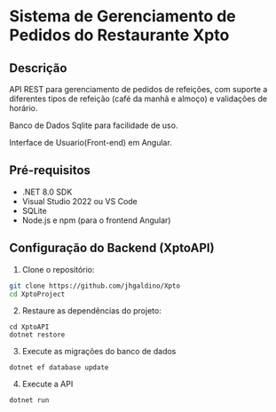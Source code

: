 #  Sistema de Gerenciamento de Pedidos do Restaurante Xpto

## Descrição
API REST para gerenciamento de pedidos de refeições, com suporte a diferentes tipos de refeição (café da manhã e almoço) e validações de horário.

Banco de Dados Sqlite para facilidade de uso.

Interface de Usuario(Front-end) em Angular.

## Pré-requisitos
- .NET 8.0 SDK
- Visual Studio 2022 ou VS Code
- SQLite
- Node.js e npm (para o frontend Angular)

## Configuração do Backend (XptoAPI)

1.  Clone o repositório:
```bash
git clone https://github.com/jhgaldino/Xpto
cd XptoProject
```
2.  Restaure as dependências do projeto:
```
cd XptoAPI
dotnet restore
```
3. Execute as migrações do banco de dados
```
dotnet ef database update
```
4. Execute a API
```
dotnet run
```
